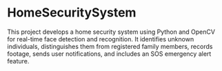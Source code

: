 # HomeSecuritySystem
This project develops a home security system using Python and OpenCV for real-time face detection and recognition. It identifies unknown individuals, distinguishes them from registered family members, records footage, sends user notifications, and includes an SOS emergency alert feature.
